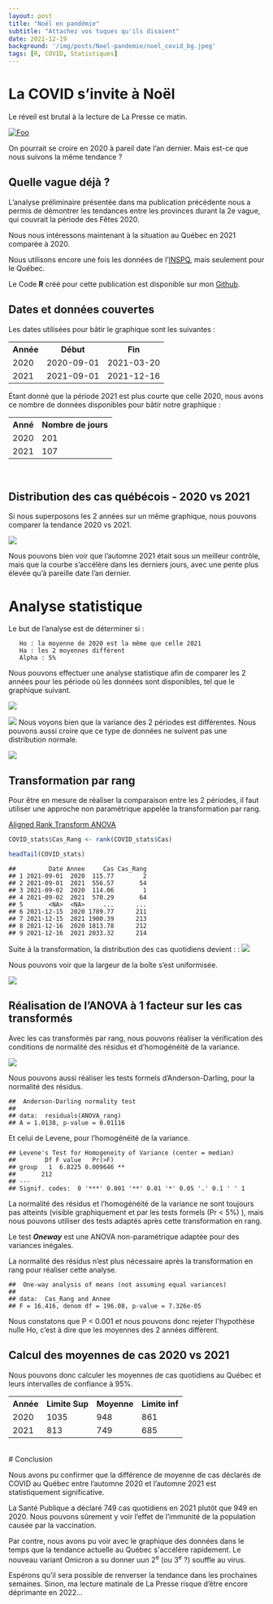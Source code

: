 ```yaml
---
layout: post
title: "Noël en pandémie"
subtitle: "Attachez vos tuques qu'ils disaient"
date: 2021-12-19
background: '/img/posts/Noel-pandemie/noel_covid_bg.jpeg'
tags: [R, COVID, Statistiques]
---
```


# La COVID s’invite à Noël

Le réveil est brutal à la lecture de La Presse ce matin.

<a href="https://www.lapresse.ca/covid-19/2021-12-19/variant-omicron/attachez-vos-tuques.php" rel="some text" target="_blank">![Foo](/img/posts/Noel-pandemie/lapresse_omicron.png)</a>

On pourrait se croire en 2020 à pareil date l’an dernier. Mais est-ce
que nous suivons la même tendance ?

## Quelle vague déjà ?

L’analyse préliminaire présentée dans ma publication précédente nous a
permis de démontrer les tendances entre les provinces durant la 2e
vague, qui couvrait la période des Fêtes 2020.

Nous nous intéressons maintenant à la situation au Québec en 2021
comparée à 2020.

Nous utilisons encore une fois les données de
l’[INSPQ](https://www.inspq.qc.ca/covid-19/donnees/comparaisons), mais
seulement pour le Québec.

Le Code **R** créé pour cette publication est disponible sur mon
<a href="https://github.com/brunoelgrande/Portfolio" target="_blank">Github</a>.


## Dates et données couvertes

Les dates utilisées pour bâtir le graphique sont les suivantes :

<table style="width:100%">
  <tr>
    <th>Année   </th>
    <th>Début</th>
    <th>Fin</th>
  </tr>
  <tr>
    <td>2020   </td>
    <td>2020-09-01 </td>
    <td>2021-03-20</td>
  </tr>
  <tr>
    <td>2021   </td>
    <td>2021-09-01</td>
    <td>2021-12-16</td>
  </tr>
</table>


Étant donné que la période 2021 est plus courte que celle 2020, nous avons ce nombre de
données disponibles pour bâtir notre graphique :

<table style="width:70%">
  <tr>
    <th>Anné   </th>
    <th>Nombre de jours</th>
  </tr>
  <tr>
    <td>2020   </td>
    <td>201 </td>
  </tr>
  <tr>
    <td>2021   </td>
    <td>107</td>
  </tr>
</table>
<br/>

## Distribution des cas québécois - 2020 vs 2021

Si nous superposons les 2 années sur un même graphique, nous pouvons
comparer la tendance 2020 vs 2021.

![](/img/posts/Noel-pandemie/unnamed-chunk-5-1.png)<!-- -->

Nous pouvons bien voir que l’automne 2021 était sous un meilleur contrôle,
mais que la courbe s’accélère dans les derniers jours, avec une pente
plus élevée qu’à pareille date l’an dernier.

# Analyse statistique

Le but de l’analyse est de déterminer si :

       Ho : la moyenne de 2020 est la même que celle 2021
       Ha : les 2 moyennes diffèrent
       Alpha : 5%


Nous pouvons effectuer une analyse statistique afin de comparer les 2
années pour les période où les données sont disponibles, tel que le
graphique suivant.

![](/img/posts/Noel-pandemie/unnamed-chunk-6-1.png)<!-- -->

![](/img/posts/Noel-pandemie/unnamed-chunk-7-1.png)<!-- -->
Nous voyons bien que la variance des 2 périodes est différentes. Nous
pouvons aussi croire que ce type de données ne suivent pas une
distribution normale.

![](/img/posts/Noel-pandemie/unnamed-chunk-8-1.png)<!-- -->

## Transformation par rang

Pour être en mesure de réaliser la comparaison entre les 2 périodes, il
faut utiliser une approche non paramétrique appelée la transformation
par rang.

<a href="[Aligned Rank Transform ANOVA](https://www.real-statistics.com/two-way-anova/aligned-rank-transform-art-anova/" target="_blank">Aligned Rank Transform ANOVA</a>

``` r
COVID_stats$Cas_Rang <- rank(COVID_stats$Cas)

headTail(COVID_stats)
```

    ##         Date Annee     Cas Cas_Rang
    ## 1 2021-09-01  2020  115.77        2
    ## 2 2021-09-01  2021  556.57       54
    ## 3 2021-09-02  2020  114.06        1
    ## 4 2021-09-02  2021  570.29       64
    ## 5       <NA>  <NA>     ...      ...
    ## 6 2021-12-15  2020 1789.77      211
    ## 7 2021-12-15  2021 1900.39      213
    ## 8 2021-12-16  2020 1813.78      212
    ## 9 2021-12-16  2021 2033.32      214

Suite à la transformation, la distribution des cas quotidiens devient : :
![](/img/posts/Noel-pandemie/unnamed-chunk-10-1.png)<!-- -->

Nous pouvons voir que la largeur de la boîte s’est uniformisée.

![](/img/posts/Noel-pandemie/unnamed-chunk-11-1.png)<!-- -->

## Réalisation de l’ANOVA à 1 facteur sur les cas transformés

Avec les cas transformés par rang, nous pouvons réaliser la
vérification des conditions de normalité des résidus et d’homogénéité de
la variance.

![](/img/posts/Noel-pandemie/unnamed-chunk-12-1.png)<!-- -->

Nous pouvons aussi réaliser les tests formels d’Anderson-Darling, pour
la normalité des résidus.

    ##  Anderson-Darling normality test
    ## 
    ## data:  residuals(ANOVA_rang)
    ## A = 1.0138, p-value = 0.01116

Et celui de Levene, pour l’homogénéité de la variance.

    ## Levene's Test for Homogeneity of Variance (center = median)
    ##        Df F value   Pr(>F)   
    ## group   1  6.8225 0.009646 **
    ##       212                    
    ## ---
    ## Signif. codes:  0 '***' 0.001 '**' 0.01 '*' 0.05 '.' 0.1 ' ' 1

La normalité des résidus et l’homogénéité de la variance ne sont
toujours pas atteints (visible graphiquement et par les tests formels (Pr
&lt; 5%) ), mais nous pouvons utiliser des tests adaptés après cette
transformation en rang.

Le test ***Oneway*** est une ANOVA non-paramétrique adaptée pour des
variances inégales.

La normalité des résidus n’est plus nécessaire après la transformation
en rang pour réaliser cette analyse.

    ##  One-way analysis of means (not assuming equal variances)
    ## 
    ## data:  Cas_Rang and Annee
    ## F = 16.416, denom df = 196.08, p-value = 7.326e-05

Nous constatons que P &lt; 0.001 et nous pouvons donc rejeter l'hypothèse nulle Ho, c’est
à dire que les moyennes des 2 années diffèrent.

## Calcul des moyennes de cas 2020 vs 2021

Nous pouvons donc calculer les moyennes de cas quotidiens au Québec et leurs intervalles de
confiance à 95%.

<table style="width:70%">
    <tr>
        <th>Année</th>
        <th>Limite Sup</th>
        <th>Moyenne</th>
        <th>Limite inf</th>
    </tr>
    <tr>
        <td>2020</td>
        <td>1035</td>
        <td>948</td>
        <td>861</td>
    </tr>
    <tr>
        <td>2021</td>
        <td>813</td>
        <td>749</td>
        <td>685</td>
    </tr>
</table>
<br />
# Conclusion

Nous avons pu confirmer que la différence de moyenne de cas déclarés de
COVID au Québec entre l’automne 2020 et l’automne 2021 est
statistiquement significative.

La Santé Publique a déclaré 749 cas quotidiens en 2021 plutôt que 949 en 2020. Nous pouvons sûrement y voir l’effet de l’immunité de la population causée par la vaccination.

Par contre, nous avons pu voir avec le graphique des données dans le
temps que la tendance actuelle au Québec s'accélère rapidement. Le nouveau
variant Omicron a su donner uun 2<sup>e</sup> (ou 3<sup>e</sup> ?) souffle au virus.

Espérons qu’il sera possible de renverser la tendance dans les
prochaines semaines. Sinon, ma lecture matinale de La Presse risque
d’être encore déprimante en 2022…
